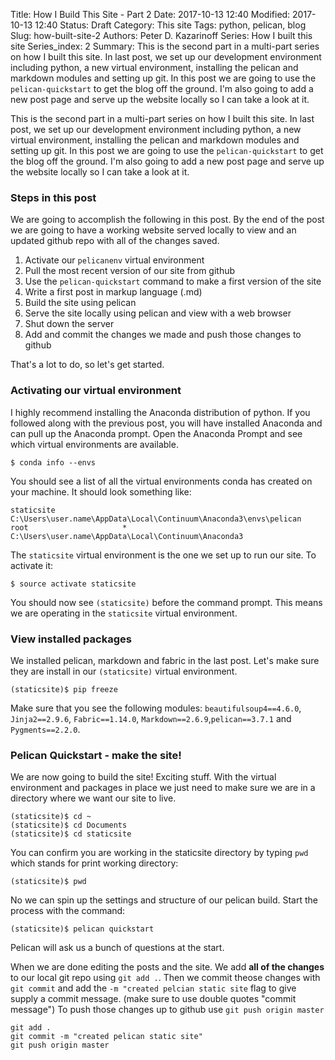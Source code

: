 Title: How I Build This Site - Part 2
Date: 2017-10-13 12:40
Modified: 2017-10-13 12:40
Status: Draft
Category: This site
Tags: python, pelican, blog
Slug: how-built-site-2
Authors: Peter D. Kazarinoff
Series: How I built this site
Series_index: 2
Summary: This is the second part in a multi-part series on how I built this site. In last post, we set up our development environment including python, a new virtual environment, installing the pelican and markdown modules and setting up git. In this post we are going to use the ```pelican-quickstart``` to get the blog off the ground. I'm also going to add a new post page and serve up the website locally so I can take a look at it.

This is the second part in a multi-part series on how I built this site. In last post, we set up our development environment including python, a new virtual environment, installing the pelican and markdown modules and setting up git. In this post we are going to use the ```pelican-quickstart``` to get the blog off the ground. I'm also going to add a new post page and serve up the website locally so I can take a look at it.

### Steps in this post

We are going to accomplish the following in this post. By the end of the post we are going to have a working website served locally to view and an updated github repo with all of the changes saved.

1. Activate our ```pelicanenv``` virtual environment
2. Pull the most recent version of our site from github
3. Use the ```pelican-quickstart``` command to make a first version of the site
4. Write a first post in markup language (.md)
5. Build the site using pelican
6. Serve the site locally using pelican and view with a web browser
7. Shut down the server
8. Add and commit the changes we made and push those changes to github

That's a lot to do, so let's get started.


### Activating our virtual environment

I highly recommend installing the Anaconda distribution of python. If you followed along with the previous post, you will have installed Anaconda and can pull up the Anaconda prompt. Open the Anaconda Prompt and see which virtual environments are available.

```
$ conda info --envs
```

You should see a list of all the virtual environments conda has created on your machine. It should look something like:

```
staticsite                  C:\Users\user.name\AppData\Local\Continuum\Anaconda3\envs\pelican
root                     *  C:\Users\user.name\AppData\Local\Continuum\Anaconda3
```

The ```staticsite``` virtual environment is the one we set up to run our site. To activate it:

```
$ source activate staticsite
```

You should now see ```(staticsite)``` before the command prompt. This means we are operating in the ```staticsite``` virtual environment. 

### View installed packages

We installed pelican, markdown and fabric in the last post. Let's make sure they are install in our ```(staticsite)``` virtual environment.

```
(staticsite)$ pip freeze
```

Make sure that you see the following modules: ```beautifulsoup4==4.6.0```, ```Jinja2==2.9.6```, ```Fabric==1.14.0```, ```Markdown==2.6.9```,```pelican==3.7.1``` and ```Pygments==2.2.0```.

### Pelican Quickstart - make the site!

We are now going to build the site! Exciting stuff. With the virtual environment and packages in place we just need to make sure we are in a directory where we want our site to live.

```
(staticsite)$ cd ~
(staticsite)$ cd Documents
(staticsite)$ cd staticsite
```

You can confirm you are working in the staticsite directory by typing ```pwd``` which stands for print working directory:

```(staticsite)$ pwd```

No we can spin up the settings and structure of our pelican build. Start the process with the command:

```
(staticsite)$ pelican quickstart
```

Pelican will ask us a bunch of questions at the start. 


When we are done editing the posts and the site. We add **all of the changes** to our local git repo using ```git add .```. Then we commit theose changes with ```git commit``` and add the ```-m "created pelcian static site``` flag to give supply a commit message. (make sure to use double quotes "commit message") To  push those changes up to github use ```git push origin master```

```angular2html
git add .
git commit -m "created pelican static site"
git push origin master
```



